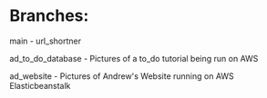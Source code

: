 # Branches:

main - url_shortner

ad_to_do_database - Pictures of a to_do tutorial being run on AWS

ad_website - Pictures of Andrew's Website running on AWS Elasticbeanstalk 
